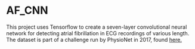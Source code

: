 # AF_CNN
This project uses Tensorflow to create a seven-layer convolutional neural network for detecting atrial fibrillation in ECG recordings of various length.
The dataset is part of a challenge run by PhysioNet in 2017, found [here.](https://physionet.org/challenge/2017/)
